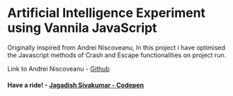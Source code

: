 # Artificial Intelligence Experiment using Vannila JavaScript

Originally inspired from Andrei Niscoveanu, In this project i have optimised the Javascript methods of Crash and Escape functionalities on project run.

Link to Andrei Niscoveanu - [Github](https://github.com/NiscoveanuAndreiPFA) 

#### Have a ride! - [Jagadish Sivakumar - Codepen](https://codepen.io/jagadishsivakumar/pen/aKBKmo)

